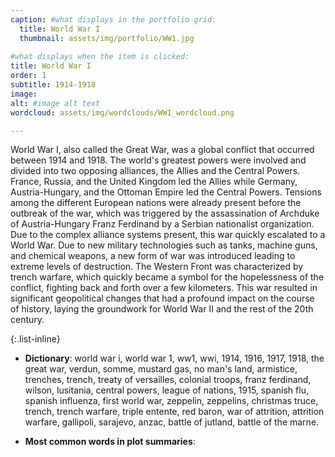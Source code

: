 ```yaml
---
caption: #what displays in the portfolio grid:
  title: World War I
  thumbnail: assets/img/portfolio/WW1.jpg
  
#what displays when the item is clicked:
title: World War I
order: 1
subtitle: 1914-1918
image: 
alt: #image alt text
wordcloud: assets/img/wordclouds/WW1_wordcloud.png

---
```

World War I, also called the Great War, was a global conflict that occurred between 1914 and 1918. The world's greatest powers were involved and divided into two opposing alliances, the Allies and the Central Powers. France, Russia, and the United Kingdom led the Allies while Germany, Austria-Hungary, and the Ottoman Empire led the Central Powers. Tensions among the different European nations were already present before the outbreak of the war, which was triggered by the assassination of Archduke of Austria-Hungary Franz Ferdinand by a Serbian nationalist organization. Due to the complex alliance systems present, this war quickly escalated to a World War. Due to new military technologies such as tanks, machine guns, and chemical weapons, a new form of war was introduced leading to extreme levels of destruction. The Western Front was characterized by trench warfare, which quickly became a symbol for the hopelessness of the conflict, fighting back and forth over a few kilometers. This war resulted in significant geopolitical changes that had a profound impact on the course of history, laying the groundwork for World War II and the rest of the 20th century.

{:.list-inline} 
- **Dictionary**: 
world war i, world war 1, ww1, wwi, 1914, 1916, 1917, 1918, the great war, verdun, somme, mustard gas, no man's land, armistice, trenches, trench, treaty of versailles, colonial troops, franz ferdinand, wilson, lusitania, central powers, league of nations, 1915, spanish flu, spanish influenza, first world war, zeppelin, zeppelins, christmas truce, trench, trench warfare, triple entente, red baron, war of attrition, attrition warfare, gallipoli, sarajevo, anzac, battle of jutland, battle of the marne.

- **Most common words in plot summaries**: 
